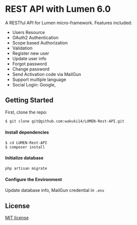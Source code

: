 
# REST API with Lumen 6.0

A RESTful API for Lumen micro-framework. Features included:

- Users Resource
- OAuth2 Authentication
- Scope based Authorization
- Validation
- Register new user
- Update user info
- Forgot password
- Change password
- Send Activation code via MailGun
- Support multiple language
- Social Login: Google, 

## Getting Started
First, clone the repo:
```bash
$ git clone git@github.com:wakuki14/LUMEN-Rest-API.git
```

#### Install dependencies
```
$ cd LUMEN-Rest-API
$ composer install
```
#### Initialize database
```
php artisan migrate
```

#### Configure the Environment
Update database info, MailGun credential in `.env`


## License

 [MIT license](http://opensource.org/licenses/MIT)
